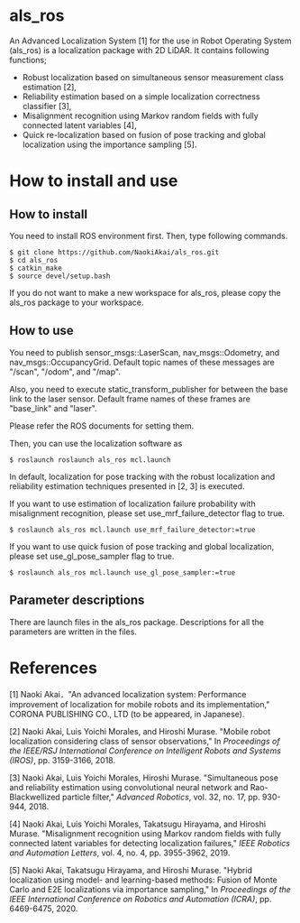 # als_ros

An Advanced Localization System [1] for the use in Robot Operating System (als_ros) is a localization package with 2D LiDAR. It contains following functions;

- Robust localization based on simultaneous sensor measurement class estimation [2],
- Reliability estimation based on a simple localization correctness classifier [3],
- Misalignment recognition using Markov random fields with fully connected latent variables [4],
- Quick re-localization based on fusion of pose tracking and global localization using the importance sampling [5].



# How to install and use

## How to install

You need to install ROS environment first. Then, type following commands.

```
$ git clone https://github.com/NaokiAkai/als_ros.git
$ cd als_ros
$ catkin_make
$ source devel/setup.bash
```

If you do not want to make a new workspace for als_ros, please copy the als_ros package to your workspace.



## How to use

You need to publish sensor_msgs::LaserScan, nav_msgs::Odometry, and nav_msgs::OccupancyGrid. Default topic names of these messages are "/scan", "/odom", and "/map". 

Also, you need to execute static_transform_publisher for between the base link to the laser sensor. Default frame names of these frames are "base_link" and "laser".

Please refer the ROS documents for setting them.



Then, you can use the localization software as

```
$ roslaunch roslaunch als_ros mcl.launch
```

In default, localization for pose tracking with the robust localization and reliability estimation techniques presented in [2, 3] is executed.



If you want to use estimation of localization failure probability with misalignment recognition, please set use_mrf_failure_detector flag to true.

```
$ roslaunch als_ros mcl.launch use_mrf_failure_detector:=true
```



If you want to use quick fusion of pose tracking and global localization, please set use_gl_pose_sampler flag to true.

```
$ roslaunch als_ros mcl.launch use_gl_pose_sampler:=true
```



## Parameter descriptions

There are launch files in the als_ros package. Descriptions for all the parameters are written in the files.









# References

[1] Naoki Akai．"An advanced localization system: Performance improvement of localization for mobile robots and its implementation," CORONA PUBLISHING CO., LTD (to be appeared, in Japanese).

[2] Naoki Akai, Luis Yoichi Morales, and Hiroshi Murase. "Mobile robot localization considering class of sensor observations," In *Proceedings of the IEEE/RSJ International Conference on Intelligent Robots and Systems (IROS)*, pp. 3159-3166, 2018.

[3] Naoki Akai, Luis Yoichi Morales, Hiroshi Murase. "Simultaneous pose and reliability estimation using convolutional neural network and Rao-Blackwellized particle filter," *Advanced Robotics*, vol. 32, no. 17, pp. 930-944, 2018.

[4] Naoki Akai, Luis Yoichi Morales, Takatsugu Hirayama, and Hiroshi Murase. "Misalignment recognition using Markov random fields with fully connected latent variables for detecting localization failures," *IEEE Robotics and Automation Letters*, vol. 4, no. 4, pp. 3955-3962, 2019.

[5] Naoki Akai, Takatsugu Hirayama, and Hiroshi Murase. "Hybrid localization using model- and learning-based methods: Fusion of Monte Carlo and E2E localizations via importance sampling," In *Proceedings of the IEEE International Conference on Robotics and Automation (ICRA)*, pp. 6469-6475, 2020.

